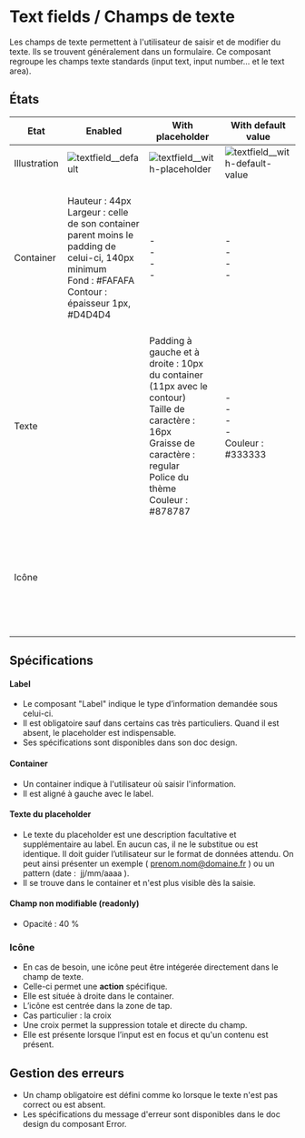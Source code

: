 # Text fields / Champs de texte

Les champs de texte permettent à l'utilisateur de saisir et de modifier du texte. Ils se trouvent généralement dans un formulaire. Ce composant regroupe les champs texte standards (input text, input number… et le text area).

## États

Etat |Enabled | With placeholder | With default value | Focus | Error | Disabled | With action
------------ | ------------- |------------ | ------------- |------------ | ------------- | ------------- |---------- |
Illustration | ![textfield__default](components/COMPONENTS/Inputs/Text-fields/design/textfield__default.png) | ![textfield__with-placeholder](components/COMPONENTS/Inputs/Text-fields/design/textfield__with-placeholder.png) | ![textfield__with-default-value](components/COMPONENTS/Inputs/Text-fields/design/textfield__with-default-value.png) | ![textfield__focus](components/COMPONENTS/Inputs/Text-fields/design/textfield__focus.png) | ![textfield__error](components/COMPONENTS/Inputs/Text-fields/design/textfield__error.png) | ![textfield__disabled](components/COMPONENTS/Inputs/Text-fields/design/textfield__disabled.png) | ![textfield__with-icon-right](components/COMPONENTS/Inputs/Text-fields/design/textfield__with-icon-right.png)
Container | Hauteur : 44px <br> Largeur : celle de son container parent moins le padding de celui-ci, 140px minimum <br> Fond : #FAFAFA <br> Contour : épaisseur 1px, #D4D4D4 | - <br> - <br> - <br> - <br> | - <br> - <br> - <br> - <br> |  - <br> - <br> Fond : #FFFFFF <br> Contour : épaisseur 1px, #333333 | - <br> - <br> - <br> Contour : épaisseur 1px, #B40015 | Opacité : 40 %  | Hauteur : 44px <br> Largeur : celle de son container parent moins le padding de celui-ci, 140px minimum <br> Fond : #FAFAFA <br> Contour : épaisseur 1px, #D4D4D4
Texte |   | Padding à gauche et à droite : 10px du container (11px avec le contour) <br> Taille de caractère : 16px <br> Graisse de caractère : regular <br> Police du thème <br> Couleur : #878787 | - <br> - <br> - <br> - <br> Couleur : #333333 |  | Padding à gauche et à droite : 10px du container (11px avec le contour) <br> Taille de caractère : 16px <br> Graisse de caractère : regular <br> Police du thème <br> Couleur : #333333 |  Opacité : 40 %  | Padding à gauche : 10px du container (11px avec le contour) <br> Taille de caractère : 16px <br> Graisse de caractère : regular <br> Police du thème <br> Couleur : #878787
Icône  |  |  |  |  |  |  | Taille maximale : 34x34px <br> Zone de tap : 44x44px <br> Couleur enabled : #878787, hover, focus et pressed : #333333

## Spécifications

#### Label
- Le composant "Label" indique le type d’information demandée sous celui-ci.
- Il est obligatoire sauf dans certains cas très particuliers. Quand il est absent, le placeholder est indispensable.
- Ses spécifications sont disponibles dans son doc design.

#### Container
- Un container indique à l'utilisateur où saisir l'information.
- Il est aligné à gauche avec le label.

#### Texte du placeholder
- Le texte du placeholder est une description facultative et supplémentaire au label. En aucun cas, il ne le substitue ou est identique. Il doit guider l’utilisateur sur le format de données attendu. On peut ainsi présenter un exemple (&nbsp;prenom.nom@domaine.fr&nbsp;) ou un pattern (date&nbsp;: &nbsp;jj/mm/aaaa&nbsp;).
- Il se trouve dans le container et n'est plus visible dès la saisie.

#### Champ non modifiable (readonly)
  - Opacité : 40 %

### Icône
- En cas de besoin, une icône peut être intégerée directement dans le champ de texte.
- Celle-ci permet une **action** spécifique.
- Elle est située à droite dans le container.
- L’icône est centrée dans la zone de tap.
- Cas particulier : la croix
 - Une croix permet la suppression totale et directe du champ.
 - Elle est présente lorsque l’input est en focus et qu'un contenu est présent.

## Gestion des erreurs
- Un champ obligatoire est défini comme ko lorsque le texte n'est pas correct ou est absent.
- Les spécifications du message d'erreur sont disponibles dans le doc design du composant Error.
